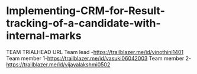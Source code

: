 # Implementing-CRM-for-Result-tracking-of-a-candidate-with-internal-marks
TEAM TRIALHEAD URL
 Team lead -https://trailblazer.me/id/vinothini1401
 Team member 1-https://trailblazer.me/id/vasuki06042003
 Team member 2-https://trailblazer.me/id/vijayalakshmi0502
